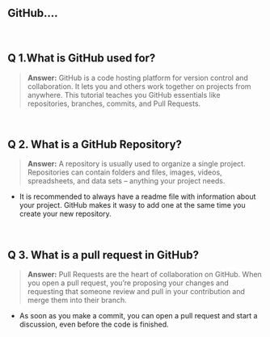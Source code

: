 ## GitHub....

<p>&nbsp;</p>

## Q 1.What is GitHub used for?
>**Answer:** GitHub is a code hosting platform for version control and collaboration. It lets you and others work together on projects from anywhere. This tutorial teaches you GitHub essentials like repositories, branches, commits, and Pull Requests.

<p>&nbsp;</p>

## Q 2. What is a GitHub Repository?
>**Answer:** A repository is usually used to organize a single project. Repositories can contain folders and files, images, videos, spreadsheets, and data sets – anything your project needs.


- It is recommended to always have a readme file with information about your project. GitHub makes it wasy to add one at the same time you create your new repository.

<p>&nbsp;</p>

## Q 3. What is a pull request in GitHub?
>**Answer:** Pull Requests are the heart of collaboration on GitHub. When you open a pull request, you’re proposing your changes and requesting that someone review and pull in your contribution and merge them into their branch.
- As soon as you make a commit, you can open a pull request and start a discussion, even before the code is finished.